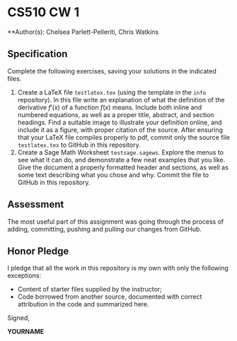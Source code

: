 # CS510 CW 1

**Author(s): Chelsea Parlett-Pelleriti, Chris Watkins

## Specification

Complete the following exercises, saving your solutions in the indicated files. 

1. Create a LaTeX file ```testlatex.tex``` (using the template in the ```info``` repository). In this file write an explanation of what the definition of the derivative $f'(x)$ of a function $f(x)$ means.  Include both inline and numbered equations, as well as a proper title, abstract, and section headings. Find a suitable image to illustrate your definition online, and include it as a figure, with proper citation of the source. After ensuring that your LaTeX file compiles properly to pdf, commit only the source file ```testlatex.tex``` to GitHub in this repository.
1. Create a Sage Math Worksheet ```testsage.sagews```. Explore the menus to see what it can do, and demonstrate a few neat examples that you like. Give the document a properly formatted header and sections, as well as some text describing what you chose and why. Commit the file to GitHub in this repository.

## Assessment

The most useful part of this assignment was going through the process of adding, committing, pushing and pulling our changes from GitHub.

## Honor Pledge

I pledge that all the work in this repository is my own with only the following exceptions:

* Content of starter files supplied by the instructor;
* Code borrowed from another source, documented with correct attribution in the code and summarized here.

Signed,

**YOURNAME**
